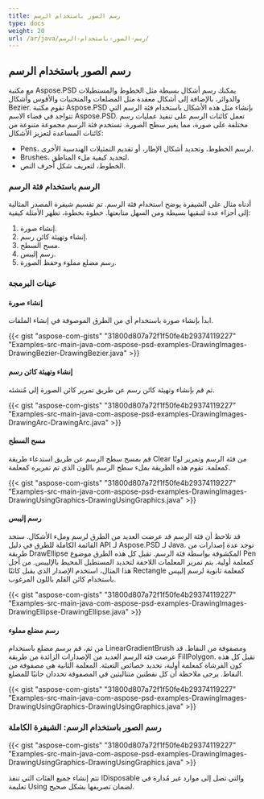```yaml
---
title: رسم الصور باستخدام الرسم
type: docs
weight: 20
url: /ar/java/رسم-الصور-باستخدام-الرسم/
---
```


## **رسم الصور باستخدام الرسم**

مع مكتبة Aspose.PSD يمكنك رسم أشكال بسيطة مثل الخطوط والمستطيلات والدوائر، بالإضافة إلى أشكال معقدة مثل المضلعات والمنحنيات والأقوس وأشكال Bezier. تقوم مكتبة Aspose.PSD بإنشاء مثل هذه الأشكال باستخدام فئة الرسم التي تتواجد في فضاء الاسم Aspose.PSD. تعمل كائنات الرسم على تنفيذ عمليات رسم مختلفة على صورة، مما يغير سطح الصورة. تستخدم فئة الرسم مجموعة متنوعة من كائنات المساعدة لتعزيز الأشكال:

- Pens، لرسم الخطوط، وتحديد أشكال الإطار، أو تقديم التمثيلات الهندسية الأخرى.
- Brushes، لتحديد كيفية ملء المناطق.
- الخطوط، لتعريف شكل أحرف النص.

### **الرسم باستخدام فئة الرسم**

أدناه مثال على الشيفرة يوضح استخدام فئة الرسم. تم تقسيم شيفرة المصدر المثالية إلى أجزاء عدة لتبقيها بسيطة ومن السهل متابعتها. خطوة بخطوة، تظهر الأمثلة كيفية:

1. إنشاء صورة.
1. إنشاء وتهيئة كائن رسم.
1. مسح السطح.
1. رسم إليبس.
1. رسم مضلع مملوء وحفظ الصورة.

### **عينات البرمجة**
#### **إنشاء صورة**
ابدأ بإنشاء صورة باستخدام أي من الطرق الموصوفة في إنشاء الملفات.

{{< gist "aspose-com-gists" "31800d807a72f1f50fe4b29374119227" "Examples-src-main-java-com-aspose-psd-examples-DrawingImages-DrawingBezier-DrawingBezier.java" >}}

#### **إنشاء وتهيئة كائن رسم**
ثم قم بإنشاء وتهيئة كائن رسم عن طريق تمرير كائن الصورة إلى مُنشئه.

{{< gist "aspose-com-gists" "31800d807a72f1f50fe4b29374119227" "Examples-src-main-java-com-aspose-psd-examples-DrawingImages-DrawingArc-DrawingArc.java" >}}

#### **مسح السطح**
قم بمسح سطح الرسم عن طريق استدعاء طريقة Clear من فئة الرسم وتمرير لونًا كمعلمة. تقوم هذه الطريقة بملء سطح الرسم باللون الذي تم تمريره كمعلمة.

{{< gist "aspose-com-gists" "31800d807a72f1f50fe4b29374119227" "Examples-src-main-java-com-aspose-psd-examples-DrawingImages-DrawingUsingGraphics-DrawingUsingGraphics.java" >}}

#### **رسم إليبس**
قد تلاحظ أن فئة الرسم قد عرضت العديد من الطرق لرسم وملء الأشكال. ستجد القائمة الكاملة للطرق في دليل API لـ Aspose.PSD لـ Java. توجد عدة إصدارات من طريقة DrawEllipse المكشوفة بواسطة فئة الرسم. تقبل كل هذه الطرق موضوع Pen كمعلمة أولية. يتم تمرير المعلمات اللاحقة لتحديد المستطيل المحيط بالإليبس. من أجل هذا المثال، استخدم الإصدار الذي يقبل كائنًا Rectangle كمعلمة ثانوية لرسم إليپس باستخدام كائن القلم باللون المرغوب.

{{< gist "aspose-com-gists" "31800d807a72f1f50fe4b29374119227" "Examples-src-main-java-com-aspose-psd-examples-DrawingImages-DrawingEllipse-DrawingEllipse.java" >}}

#### **رسم مضلع مملوء**
من ثم، قم برسم مضلع باستخدام LinearGradientBrush ومصفوفة من النقاط. قد عرضت فئة الرسم العديد من الإصدارات الزائدة من طريقة FillPolygon. تقبل كل هذه كون الفرشاة كمعلمة أولية، تحديد خصائص التعبئة. المعلمة الثانية هي مصفوفة من النقاط. يرجى ملاحظة أن كل نقطتين متتاليتين في المصفوفة تحددان جانبًا للمضلع.

{{< gist "aspose-com-gists" "31800d807a72f1f50fe4b29374119227" "Examples-src-main-java-com-aspose-psd-examples-DrawingImages-DrawingUsingGraphics-DrawingUsingGraphics.java" >}}

### **رسم الصور باستخدام الرسم: الشيفرة الكاملة**
{{< gist "aspose-com-gists" "31800d807a72f1f50fe4b29374119227" "Examples-src-main-java-com-aspose-psd-examples-DrawingImages-DrawingUsingGraphics-DrawingUsingGraphics.java" >}}

تتم إنشاء جميع الفئات التي تنفذ IDisposable والتي تصل إلى موارد غير مُدارة في تعليمة Using لضمان تصريفها بشكل صحيح.
